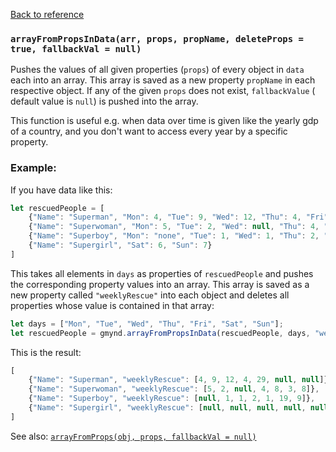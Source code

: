 [Back to reference](../README.md)

### `arrayFromPropsInData(arr, props, propName, deleteProps = true, fallbackVal = null)`

Pushes the values of all given properties (`props`) of every object in `data` each into an array. This array is saved as
a new property `propName` in each respective object. If any of the given `props` does not exist, `fallbackValue` (
default value is `null`) is pushed into the array.

This function is useful e.g. when data over time is given like the yearly gdp of a country, and you don't want to access
every year by a specific property.

### Example:

If you have data like this:

```javascript
let rescuedPeople = [
    {"Name": "Superman", "Mon": 4, "Tue": 9, "Wed": 12, "Thu": 4, "Fri": 29},
    {"Name": "Superwoman", "Mon": 5, "Tue": 2, "Wed": null, "Thu": 4, "Fri": 8, "Sat": 3, "Sun": 8},
    {"Name": "Superboy", "Mon": "none", "Tue": 1, "Wed": 1, "Thu": 2, "Fri": 1, "Sat": 19, "Sun": 9},
    {"Name": "Supergirl", "Sat": 6, "Sun": 7}
]
```

This takes all elements in `days` as properties of `rescuedPeople` and pushes the corresponding property values into an
array. This array is saved as a new property called `"weeklyRescue"` into each object and deletes all properties whose
value is contained in that array:

```javascript
let days = ["Mon", "Tue", "Wed", "Thu", "Fri", "Sat", "Sun"];
let rescuedPeople = gmynd.arrayFromPropsInData(rescuedPeople, days, "weeklyRescue");
```

This is the result:

```javascript
[
    {"Name": "Superman", "weeklyRescue": [4, 9, 12, 4, 29, null, null]},
    {"Name": "Superwoman", "weeklyRescue": [5, 2, null, 4, 8, 3, 8]},
    {"Name": "Superboy", "weeklyRescue": [null, 1, 1, 2, 1, 19, 9]},
    {"Name": "Supergirl", "weeklyRescue": [null, null, null, null, null, 6, 7]}
]
```

See also: [`arrayFromProps(obj, props, fallbackVal = null)`](arrayFromProps.md)